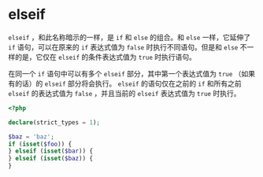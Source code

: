 # elseif

`elseif` ，和此名称暗示的一样，是 `if` 和 `else` 的组合。和 `else` 一样，它延伸了 `if` 语句，可以在原来的 `if` 表达式值为 `false` 时执行不同语句。但是和 `else` 不一样的是，它仅在 `elseif` 的条件表达式值为 `true` 时执行语句。

在同一个 `if` 语句中可以有多个 `elseif` 部分，其中第一个表达式值为 `true` （如果有的话）的 `elseif` 部分将会执行。 `elseif` 的语句仅在之前的 `if` 和所有之前 `elseif` 的表达式值为 `false` ，并且当前的 `elseif` 表达式值为 `true` 时执行。

```php
<?php

declare(strict_types = 1);

$baz = 'baz';
if (isset($foo)) {
} elseif (isset($bar)) {
} elseif (isset($baz)) {
}

```
